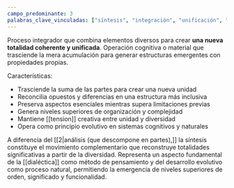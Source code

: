 ```yaml
---
campo_predominante: 3
palabras_clave_vinculadas: ["síntesis", "integración", "unificación", "totalidad", "complejidad"]
---
```

Proceso integrador que combina elementos diversos para crear **una nueva totalidad coherente y unificada**. Operación cognitiva o material que trasciende la mera acumulación para generar estructuras emergentes con propiedades propias.

Características:
- Trasciende la suma de las partes para crear una nueva unidad
- Reconcilia opuestos y diferencias en una estructura más inclusiva
- Preserva aspectos esenciales mientras supera limitaciones previas
- Genera niveles superiores de organización y complejidad
- Mantiene [[tension]] creativa entre unidad y diversidad
- Opera como principio evolutivo en sistemas cognitivos y naturales

A diferencia del [[2|análisis (que descompone en partes),]] la síntesis constituye el movimiento complementario que reconstruye totalidades significativas a partir de la diversidad. Representa un aspecto fundamental de la [[dialéctica]] como método de pensamiento y del desarrollo evolutivo como proceso natural, permitiendo la emergencia de niveles superiores de orden, significado y funcionalidad.
